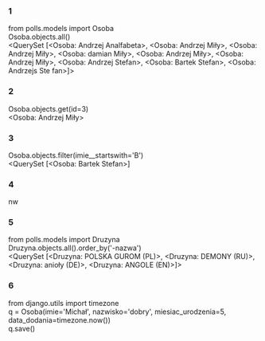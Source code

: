 ### 1
from polls.models import Osoba <br />
Osoba.objects.all() <br />
<QuerySet [<Osoba: Andrzej Analfabeta>, <Osoba: Andrzej Miły>, <Osoba: Andrzej Miły>, <Osoba: damian Miły>, <Osoba: Andrzej Miły>, <Osoba: Andrzej Miły>, <Osoba: Andrzej Stefan>, <Osoba: Bartek Stefan>, <Osoba: Andrzejs Ste
fan>]> <br />
### 2
Osoba.objects.get(id=3) <br />
<Osoba: Andrzej Miły> <br />
### 3
Osoba.objects.filter(imie__startswith='B') <br />
<QuerySet [<Osoba: Bartek Stefan>] <br />
### 4
nw
### 5
from polls.models import Druzyna <br />
Druzyna.objects.all().order_by('-nazwa') <br />
<QuerySet [<Druzyna: POLSKA GUROM (PL)>, <Druzyna: DEMONY (RU)>, <Druzyna: anioły (DE)>, <Druzyna: ANGOLE (EN)>]> <br />
### 6
from django.utils import timezone <br />
q = Osoba(imie='Michał', nazwisko='dobry', miesiac_urodzenia=5, data_dodania=timezone.now()) <br />
q.save() <br />